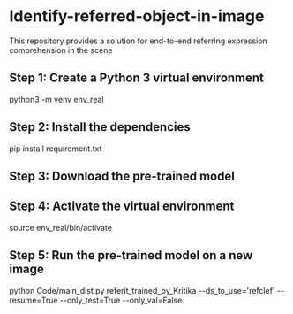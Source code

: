 # Identify-referred-object-in-image
This repository provides a solution for end-to-end referring expression comprehension in the scene

## Step 1: Create a Python 3 virtual environment
python3 -m venv env_real

## Step 2: Install the dependencies
pip install requirement.txt

## Step 3: Download the pre-trained model

## Step 4: Activate the virtual environment
source env_real/bin/activate

## Step 5: Run the pre-trained model on a new image
python Code/main_dist.py referit_trained_by_Kritika --ds_to_use='refclef' --resume=True --only_test=True --only_val=False

